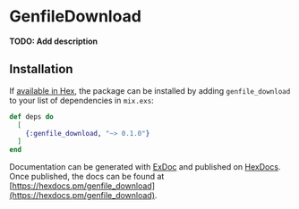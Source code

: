 # GenfileDownload

**TODO: Add description**

## Installation

If [available in Hex](https://hex.pm/docs/publish), the package can be installed
by adding `genfile_download` to your list of dependencies in `mix.exs`:

```elixir
def deps do
  [
    {:genfile_download, "~> 0.1.0"}
  ]
end
```

Documentation can be generated with [ExDoc](https://github.com/elixir-lang/ex_doc)
and published on [HexDocs](https://hexdocs.pm). Once published, the docs can
be found at [https://hexdocs.pm/genfile_download](https://hexdocs.pm/genfile_download).

